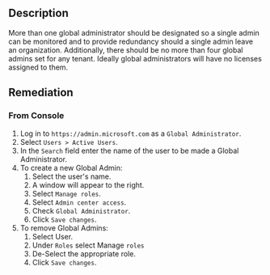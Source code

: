 ## Description

More than one global administrator should be designated so a single admin can be monitored and to provide redundancy should a single admin leave an organization. Additionally, there should be no more than four global admins set for any tenant. Ideally global administrators will have no licenses assigned to them.

## Remediation

### From Console

1. Log in to `https://admin.microsoft.com` as a `Global Administrator`.
2. Select `Users > Active Users`.
3. In the `Search` field enter the name of the user to be made a Global Administrator.
4. To create a new Global Admin:
   1. Select the user's name.
   2. A window will appear to the right.
   3. Select `Manage roles`.
   4. Select `Admin center access`.
   5. Check `Global Administrator`.
   6. Click `Save changes`.
5. To remove Global Admins:
   1. Select User.
   2. Under `Roles` select Manage `roles`
   3. De-Select the appropriate role.
   4. Click `Save changes`.
